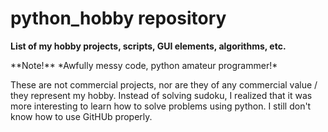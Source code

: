 # python_hobby repository

**List of my hobby projects, scripts, GUI elements, algorithms, etc.**

<p>**Note!** *Awfully messy code, python amateur programmer!*</p> 
<p>These are not commercial projects, nor are they of any commercial value / they represent my hobby. 
Instead of solving sudoku, I realized that it was more interesting to learn how to solve problems using python. 
I still don't know how to use GitHUb properly.</p>
